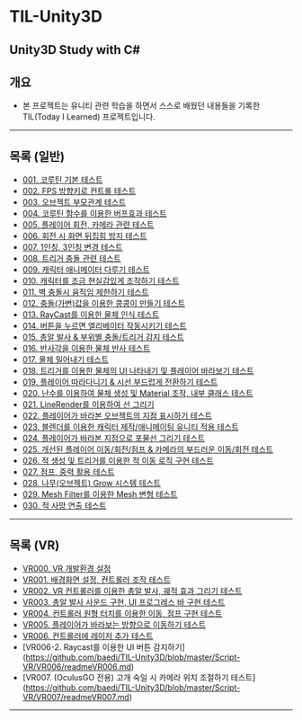 # TIL-Unity3D
 Unity3D Study with C#
-----------------------------------------
## 개요
- 본 프로젝트는 유니티 관련 학습을 하면서 스스로 배웠던 내용들을 기록한 TIL(Today I Learned) 프로젝트입니다.

-----------------------------------------
## 목록 (일반)
- [001. 코루틴 기본 테스트](https://github.com/baedi/TIL-Unity3D/blob/master/Script/001/readme001.md)
- [002. FPS 방향키로 컨트롤 테스트](https://github.com/baedi/TIL-Unity3D/blob/master/Script/002/readme002.md)
- [003. 오브젝트 부모관계 테스트](https://github.com/baedi/TIL-Unity3D/blob/master/Script/003/readme003.md)
- [004. 코루틴 함수를 이용한 버프효과 테스트](https://github.com/baedi/TIL-Unity3D/blob/master/Script/004/readme004.md)
- [005. 플레이어 회전, 카메라 관련 테스트](https://github.com/baedi/TIL-Unity3D/blob/master/Script/005/readme005.md)
- [006. 회전 시 화면 뒤집힘 방지 테스트](https://github.com/baedi/TIL-Unity3D/blob/master/Script/006/readme006.md)
- [007. 1인칭, 3인칭 변경 테스트](https://github.com/baedi/TIL-Unity3D/blob/master/Script/007/readme007.md)
- [008. 트리거 충돌 관련 테스트](https://github.com/baedi/TIL-Unity3D/blob/master/Script/008/readme008.md)
- [009. 캐릭터 애니메이터 다루기 테스트](https://github.com/baedi/TIL-Unity3D/blob/master/Script/009/readme009.md)
- [010. 캐릭터를 조금 현실감있게 조작하기 테스트](https://github.com/baedi/TIL-Unity3D/blob/master/Script/010/readme010.md)
- [011. 벽 충돌시 움직임 제한하기 테스트](https://github.com/baedi/TIL-Unity3D/blob/master/Script/011/readme011.md)
- [012. 충돌(가변)값을 이용한 콩콩이 만들기 테스트](https://github.com/baedi/TIL-Unity3D/blob/master/Script/012/readme012.md)
- [013. RayCast를 이용한 물체 인식 테스트](https://github.com/baedi/TIL-Unity3D/blob/master/Script/013/readme013.md)
- [014. 버튼을 누르면 엘리베이터 작동시키기 테스트](https://github.com/baedi/TIL-Unity3D/blob/master/Script/014/readme014.md)
- [015. 총알 발사 & 부위별 충돌/트리거 감지 테스트](https://github.com/baedi/TIL-Unity3D/blob/master/Script/015/readme015.md)
- [016. 반사각을 이용한 물체 반사 테스트](https://github.com/baedi/TIL-Unity3D/blob/master/Script/016/readme016.md)
- [017. 물체 밀어내기 테스트](https://github.com/baedi/TIL-Unity3D/blob/master/Script/017/readme017.md)
- [018. 트리거를 이용한 물체의 UI 나타내기 및 플레이어 바라보기 테스트](https://github.com/baedi/TIL-Unity3D/blob/master/Script/018/readme018.md) 
- [019. 플레이어 따라다니기 & 시선 부드럽게 전환하기 테스트](https://github.com/baedi/TIL-Unity3D/blob/master/Script/019/readme019.md)
- [020. 난수를 이용하여 물체 생성 및 Material 조작, 내부 클래스 테스트](https://github.com/baedi/TIL-Unity3D/blob/master/Script/020/readme020.md)
- [021. LineRender를 이용하여 선 그리기](https://github.com/baedi/TIL-Unity3D/blob/master/Script/021/readme021.md)
- [022. 플레이어가 바라본 오브젝트의 지점 표시하기 테스트](https://github.com/baedi/TIL-Unity3D/blob/master/Script/022/readme022.md)
- [023. 블렌더를 이용한 캐릭터 제작/애니메이팅 유니티 적용 테스트](https://github.com/baedi/TIL-Unity3D/blob/master/Script/023/readme023.md)
- [024. 플레이어가 바라본 지점으로 포물선 그리기 테스트](https://github.com/baedi/TIL-Unity3D/blob/master/Script/024/readme024.md)
- [025. 개선된 플레이어 이동/회전/점프 & 카메라의 부드러운 이동/회전 테스트](https://github.com/baedi/TIL-Unity3D/blob/master/Script/025/readme025.md)
- [026. 적 생성 및 트리거를 이용한 적 이동 로직 구현 테스트](https://github.com/baedi/TIL-Unity3D/blob/master/Script/026/readme026.md)
- [027. 점프, 중력 활용 테스트](https://github.com/baedi/TIL-Unity3D/blob/master/Script/027/readme027.md)
- [028. 나무(오브젝트) Grow 시스템 테스트](https://github.com/baedi/TIL-Unity3D/blob/master/Script/028/readme028.md)
- [029. Mesh Filter를 이용한 Mesh 변형 테스트](https://github.com/baedi/TIL-Unity3D/blob/master/Script/029/readme029.md)
- [030. 적 사망 연출 테스트](https://github.com/baedi/TIL-Unity3D/blob/master/Script/030/readme030.md)

-----------------------------------------

## 목록 (VR)
- [VR000. VR 개발환경 설정](https://github.com/baedi/TIL-Unity3D/blob/master/Script-VR/VR000/readmeVR000.md)
- [VR001. 배경화면 설정, 컨트롤러 조작 테스트](https://github.com/baedi/TIL-Unity3D/blob/master/Script-VR/VR001/readmeVR001.md)
- [VR002. VR 컨트롤러를 이용한 총알 발사, 궤적 효과 그리기 테스트](https://github.com/baedi/TIL-Unity3D/blob/master/Script-VR/VR002/readmeVR002.md)
- [VR003. 총알 발사 사운드 구현, UI 프로그레스 바 구현 테스트](https://github.com/baedi/TIL-Unity3D/blob/master/Script-VR/VR003/readmeVR003.md)
- [VR004. 컨트롤러 원형 터치를 이용한 이동, 점프 구현 테스트]( https://github.com/baedi/TIL-Unity3D/blob/master/Script-VR/VR004/readmeVR004.md)
- [VR005. 플레이어가 바라보는 방향으로 이동하기 테스트](https://github.com/baedi/TIL-Unity3D/blob/master/Script-VR/VR005/readmeVR005.md)
- [VR006. 컨트롤러에 레이저 추가 테스트](https://github.com/baedi/TIL-Unity3D/blob/master/Script-VR/VR006/readmeVR006.md)
- [VR006-2. Raycast를 이용한 UI 버튼 감지하기] (https://github.com/baedi/TIL-Unity3D/blob/master/Script-VR/VR006/readmeVR006.md)
- [VR007. (OculusGO 전용) 고개 숙일 시 카메라 위치 조절하기 테스트] (https://github.com/baedi/TIL-Unity3D/blob/master/Script-VR/VR007/readmeVR007.md)

-----------------------------------------